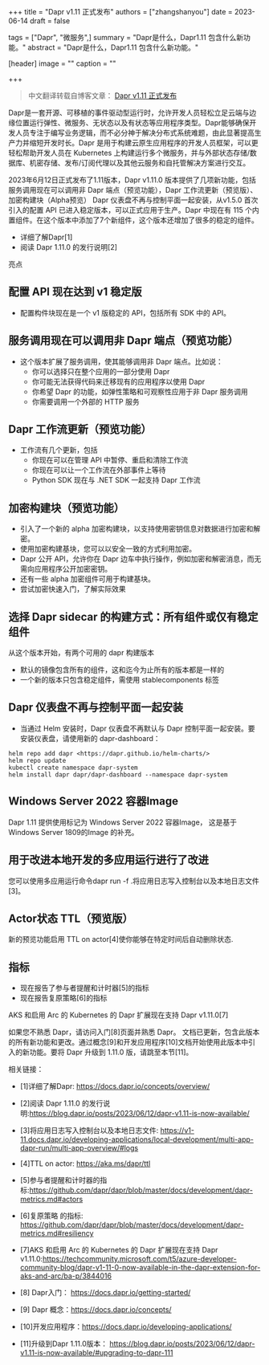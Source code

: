 
+++
title = "Dapr v1.11 正式发布"
authors = ["zhangshanyou"]
date =  2023-06-14
draft = false

tags = ["Dapr", "微服务",]
summary = "Dapr是什么，Dapr1.11 包含什么新功能。"
abstract = "Dapr是什么，Dapr1.11 包含什么新功能。"

[header]
image = ""
caption = ""

+++
> 中文翻译转载自博客文章： [Dapr v1.11 正式发布](https://www.cnblogs.com/shanyou/p/17480763.html)

Dapr是一套开源、可移植的事件驱动型运行时，允许开发人员轻松立足云端与边缘位置运行弹性、微服务、无状态以及有状态等应用程序类型。Dapr能够确保开发人员专注于编写业务逻辑，而不必分神于解决分布式系统难题，由此显著提高生产力并缩短开发时长。Dapr 是用于构建云原生应用程序的开发人员框架，可以更轻松帮助开发人员在 Kubernetes 上构建运行多个微服务，并与外部状态存储/数据库、机密存储、发布/订阅代理以及其他云服务和自托管解决方案进行交互。

2023年6月12日正式发布了1.11版本，Dapr v1.11.0 版本提供了几项新功能，包括 服务调用现在可以调用非 Dapr 端点（预览功能），Dapr 工作流更新（预览版）、加密构建块（Alpha预览） Dapr 仪表盘不再与控制平面一起安装，从v1.5.0 首次引入的配置 API 已进入稳定版本，可以正式应用于生产。Dapr 中现在有 115 个内置组件。在这个版本中添加了7个新组件，这个版本还增加了很多的稳定的组件。

- 详细了解Dapr[1]
- 阅读 Dapr 1.11.0 的发行说明[2]

 亮点

## 配置 API 现在达到 v1 稳定版
- 配置构件块现在是一个 v1 版稳定的 API，包括所有 SDK 中的 API。
## 服务调用现在可以调用非 Dapr 端点（预览功能）
- 这个版本扩展了服务调用，使其能够调用非 Dapr 端点。比如说：
  + 你可以选择只在整个应用的一部分使用 Dapr
  + 你可能无法获得代码来迁移现有的应用程序以使用 Dapr
  + 你希望 Dapr 的功能，如弹性策略和可观察性应用于非 Dapr 服务调用
  + 你需要调用一个外部的 HTTP 服务
## Dapr 工作流更新（预览功能）
- 工作流有几个更新，包括
  + 你现在可以在管理 API 中暂停、重启和清除工作流
  + 你现在可以让一个工作流在外部事件上等待
  + Python SDK 现在与 .NET SDK 一起支持 Dapr 工作流

## 加密构建块（预览功能）
- 引入了一个新的 alpha 加密构建块，以支持使用密钥信息对数据进行加密和解密。
- 使用加密构建基块，您可以以安全一致的方式利用加密。
- Dapr 公开 API，允许你在 Dapr 边车中执行操作，例如加密和解密消息，而无需向应用程序公开加密密钥。
- 还有一些 alpha 加密组件可用于构建基块。
- 尝试加密快速入门，了解实际效果

## 选择 Dapr sidecar 的构建方式：所有组件或仅有稳定组件
从这个版本开始，有两个可用的 dapr 构建版本

- 默认的镜像包含所有的组件，这和迄今为止所有的版本都是一样的
- 一个新的版本只包含稳定组件，需使用 stablecomponents 标签

## Dapr 仪表盘不再与控制平面一起安装
- 当通过 Helm 安装时，Dapr 仪表盘不再默认与 Dapr 控制平面一起安装。要安装仪表盘，请使用新的 dapr-dashboard：
```
helm repo add dapr <https://dapr.github.io/helm-charts/>
helm repo update
kubectl create namespace dapr-system
helm install dapr dapr/dapr-dashboard --namespace dapr-system
```
## Windows Server 2022 容器Image
Dapr 1.11 提供使用标记为 Windows Server 2022 容器Image， 这是基于Windows Server 1809的Image 的补充。

## 用于改进本地开发的多应用运行进行了改进
您可以使用多应用运行命令dapr run -f .将应用日志写入控制台以及本地日志文件[3]。

## Actor状态 TTL（预览版）
新的预览功能启用 TTL on actor[4]使你能够在特定时间后自动删除状态.

## 指标
- 现在报告了参与者提醒和计时器[5]的指标
- 现在报告复原策略[6]的指标


AKS 和启用 Arc 的 Kubernetes 的 Dapr 扩展现在支持 Dapr v1.11.0[7]

如果您不熟悉 Dapr，请访问入门[8]页面并熟悉 Dapr。 文档已更新，包含此版本的所有新功能和更改。通过概念[9]和开发应用程序[10]文档开始使用此版本中引入的新功能。要将 Dapr 升级到 1.11.0 版，请跳至本节[11]。



相关链接：

- [1]详细了解Dapr: https://docs.dapr.io/concepts/overview/

- [2]阅读 Dapr 1.11.0 的发行说明:https://blog.dapr.io/posts/2023/06/12/dapr-v1.11-is-now-available/

- [3]将应用日志写入控制台以及本地日志文件: https://v1-11.docs.dapr.io/developing-applications/local-development/multi-app-dapr-run/multi-app-overview/#logs

- [4]TTL on actor: https://aka.ms/dapr/ttl

- [5]参与者提醒和计时器的指标:https://github.com/dapr/dapr/blob/master/docs/development/dapr-metrics.md#actors

- [6]复原策略 的指标: https://github.com/dapr/dapr/blob/master/docs/development/dapr-metrics.md#resiliency

- [7]AKS 和启用 Arc 的 Kubernetes 的 Dapr 扩展现在支持 Dapr v1.11.0:https://techcommunity.microsoft.com/t5/azure-developer-community-blog/dapr-v1-11-0-now-available-in-the-dapr-extension-for-aks-and-arc/ba-p/3844016

- [8] Dapr入门： https://docs.dapr.io/getting-started/

- [9] Dapr 概念：https://docs.dapr.io/concepts/

- [10]开发应用程序：https://docs.dapr.io/developing-applications/

- [11]升级到Dapr 1.11.0版本： https://blog.dapr.io/posts/2023/06/12/dapr-v1.11-is-now-available/#upgrading-to-dapr-111

